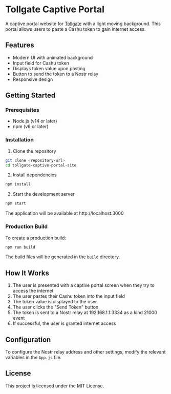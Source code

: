 # Tollgate Captive Portal

A captive portal website for [Tollgate](https://tollgate.me) with a light moving background. This portal allows users to paste a Cashu token to gain internet access.

## Features

- Modern UI with animated background
- Input field for Cashu token
- Displays token value upon pasting
- Button to send the token to a Nostr relay
- Responsive design

## Getting Started

### Prerequisites

- Node.js (v14 or later)
- npm (v6 or later)

### Installation

1. Clone the repository
```bash
git clone <repository-url>
cd tollgate-captive-portal-site
```

2. Install dependencies
```bash
npm install
```

3. Start the development server
```bash
npm start
```

The application will be available at http://localhost:3000

### Production Build

To create a production build:

```bash
npm run build
```

The build files will be generated in the `build` directory.

## How It Works

1. The user is presented with a captive portal screen when they try to access the internet
2. The user pastes their Cashu token into the input field
3. The token value is displayed to the user
4. The user clicks the "Send Token" button
5. The token is sent to a Nostr relay at 192.168.1.1:3334 as a kind 21000 event
6. If successful, the user is granted internet access

## Configuration

To configure the Nostr relay address and other settings, modify the relevant variables in the `App.js` file.

## License

This project is licensed under the MIT License. 